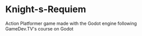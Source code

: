 # Knight-s-Requiem
Action Platformer game made with the Godot engine following GameDev.TV's course on Godot
